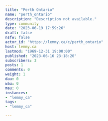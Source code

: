```yaml
---
title: "Perth Ontario" 
name: "perth_ontario"
description: "Description not available."
type: community
date: "2023-06-19 17:59:26"
draft: false
nsfw: false
actor_id: "https://lemmy.ca/c/perth_ontario"
host: lemmy.ca
lastmod: "1969-12-31 19:00:00"
published: "2023-06-16 23:18:20"
subscribers: 3
posts: 1
comments: 0
weight: 1
dau: 0
wau: 0
mau: 0
instances:
- "lemmy_ca"
tags: 
- "lemmy_ca"

---
```

